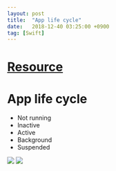 ```yaml
---
layout: post
title:  "App life cycle"
date:   2018-12-40 03:25:00 +0900
tag: [Swift]
---
```



# [Resource](https://developer.apple.com/documentation/uikit/core_app/managing_your_app_s_life_cycle)

# App life cycle

- Not running
- Inactive
- Active
- Background
- Suspended

![](https://docs-assets.developer.apple.com/published/f5ae1a0785/00b28327-17dc-4f0c-866f-29f854edfce3.png)
![](https://developer.apple.com/library/archive/documentation/iPhone/Conceptual/iPhoneOSProgrammingGuide/Art/high_level_flow_2x.png)